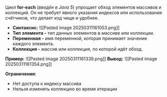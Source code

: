 
Цикл **for-each** (*введён в Java 5*) упрощает обход элементов массивов и коллекций. Он не требует явного указания индексов или использования счётчиков, что делает код чище и удобнее.

- **Синтаксис:**
![[Pasted image 20250311161053.png]]
- **Тип элемента -** тип данных элементов в массиве или коллекции.
- **Переменная -** имя переменной, которая принимает значение каждого элемента.
- **Коллекция -** массив или коллекция, по которой идёт обход.

**Пример:**
![[Pasted image 20250311161339.png]]
**Вывод:**
![[Pasted image 20250311161354.png]]

**Ограничения:**
- Нет доступа к индексу массива
- Нельзя изменять коллекцию во время итерации